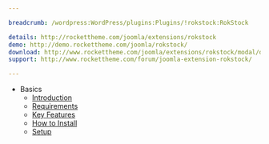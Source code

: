 ```yaml
---

breadcrumb: /wordpress:WordPress/plugins:Plugins/!rokstock:RokStock

details: http://rockettheme.com/joomla/extensions/rokstock
demo: http://demo.rockettheme.com/joomla/rokstock/
download: http://www.rockettheme.com/joomla/extensions/rokstock/modal/downloads
support: http://www.rockettheme.com/forum/joomla-extension-rokstock/

---
```


* Basics
    * [Introduction]()
    * [Requirements](INDEX.md#requirements)
    * [Key Features](INDEX.md#key-features)
    * [How to Install](INDEX.md#how-to-install)
    * [Setup](rokstock_use.md)
